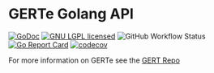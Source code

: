 # GERTe Golang API

[![GoDoc][1]][2] [![GNU LGPL licensed][3]][4] ![GitHub Workflow Status][5] [![Go Report Card][6]][7] [![codecov][8]][9]

[1]: https://godoc.org/github.com/OmegaRogue/gerte-go?status.svg
[2]: https://pkg.go.dev/github.com/OmegaRogue/gerte-go
[3]: https://img.shields.io/github/license/OmegaRogue/gerte-go
[4]: LICENSE
[5]: https://img.shields.io/github/workflow/status/OmegaRogue/gerte-go/Go
[6]: https://goreportcard.com/badge/github.com/OmegaRogue/gerte-go
[7]: https://goreportcard.com/report/github.com/OmegaRogue/gerte-go
[8]: https://codecov.io/gh/OmegaRogue/gerte-go/branch/master/graph/badge.svg
[9]: https://codecov.io/gh/OmegaRogue/gerte-go
For more information on GERTe see the [GERT Repo](https://github.com/GlobalEmpire/GERT)